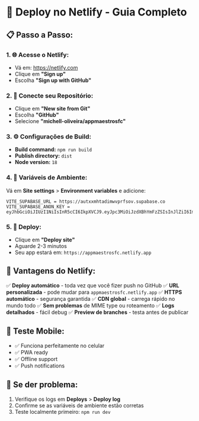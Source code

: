 # 🚀 Deploy no Netlify - Guia Completo

## 📋 **Passo a Passo:**

### **1. 🌐 Acesse o Netlify:**
- Vá em: https://netlify.com
- Clique em **"Sign up"**
- Escolha **"Sign up with GitHub"**

### **2. 🔗 Conecte seu Repositório:**
- Clique em **"New site from Git"**
- Escolha **"GitHub"**
- Selecione **"michell-oliveira/appmaestrosfc"**

### **3. ⚙️ Configurações de Build:**
- **Build command:** `npm run build`
- **Publish directory:** `dist`
- **Node version:** `18`

### **4. 🔑 Variáveis de Ambiente:**
Vá em **Site settings** > **Environment variables** e adicione:

```
VITE_SUPABASE_URL = https://autxxmhtadimwvprfsov.supabase.co
VITE_SUPABASE_ANON_KEY = eyJhbGciOiJIUzI1NiIsInR5cCI6IkpXVCJ9.eyJpc3MiOiJzdXBhYmFzZSIsInJlZiI6ImF1dHh4bWh0YWRpbXd2cHJmc292Iiwicm9sZSI6ImFub24iLCJpYXQiOjE3NTY2MDQ1NDcsImV4cCI6MjA3MjE4MDU0N30.LwjIbMib_pPKpiXAZ3bu1tSVyTjhDzLPI6E59NdG3Ig
```

### **5. 🚀 Deploy:**
- Clique em **"Deploy site"**
- Aguarde 2-3 minutos
- Seu app estará em: `https://appmaestrosfc.netlify.app`

## 🎉 **Vantagens do Netlify:**

✅ **Deploy automático** - toda vez que você fizer push no GitHub
✅ **URL personalizada** - pode mudar para `appmaestrosfc.netlify.app`
✅ **HTTPS automático** - segurança garantida
✅ **CDN global** - carrega rápido no mundo todo
✅ **Sem problemas** de MIME type ou roteamento
✅ **Logs detalhados** - fácil debug
✅ **Preview de branches** - testa antes de publicar

## 📱 **Teste Mobile:**
- ✅ Funciona perfeitamente no celular
- ✅ PWA ready
- ✅ Offline support
- ✅ Push notifications

## 🔧 **Se der problema:**
1. Verifique os logs em **Deploys** > **Deploy log**
2. Confirme se as variáveis de ambiente estão corretas
3. Teste localmente primeiro: `npm run dev`
